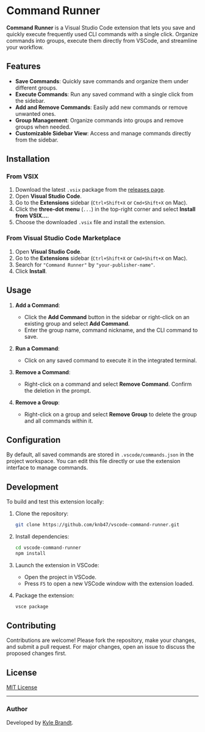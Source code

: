 # Command Runner

**Command Runner** is a Visual Studio Code extension that lets you save and quickly execute frequently used CLI commands with a single click. Organize commands into groups, execute them directly from VSCode, and streamline your workflow.

## Features

- **Save Commands**: Quickly save commands and organize them under different groups.
- **Execute Commands**: Run any saved command with a single click from the sidebar.
- **Add and Remove Commands**: Easily add new commands or remove unwanted ones.
- **Group Management**: Organize commands into groups and remove groups when needed.
- **Customizable Sidebar View**: Access and manage commands directly from the sidebar.

## Installation

### From VSIX
1. Download the latest `.vsix` package from the [releases page](https://github.com/knb47/vscode-command-runner/releases).
2. Open **Visual Studio Code**.
3. Go to the **Extensions** sidebar (`Ctrl+Shift+X` or `Cmd+Shift+X` on Mac).
4. Click the **three-dot menu** (`...`) in the top-right corner and select **Install from VSIX…**.
5. Choose the downloaded `.vsix` file and install the extension.

### From Visual Studio Code Marketplace
1. Open **Visual Studio Code**.
2. Go to the **Extensions** sidebar (`Ctrl+Shift+X` or `Cmd+Shift+X` on Mac).
3. Search for `"Command Runner"` by `"your-publisher-name"`.
4. Click **Install**.

## Usage

1. **Add a Command**: 
   - Click the **Add Command** button in the sidebar or right-click on an existing group and select **Add Command**.
   - Enter the group name, command nickname, and the CLI command to save.

2. **Run a Command**:
   - Click on any saved command to execute it in the integrated terminal.

3. **Remove a Command**:
   - Right-click on a command and select **Remove Command**. Confirm the deletion in the prompt.

4. **Remove a Group**:
   - Right-click on a group and select **Remove Group** to delete the group and all commands within it.

## Configuration

By default, all saved commands are stored in `.vscode/commands.json` in the project workspace. You can edit this file directly or use the extension interface to manage commands.

## Development

To build and test this extension locally:

1. Clone the repository:
   ```bash
   git clone https://github.com/knb47/vscode-command-runner.git
   ```
2. Install dependencies:
   ```bash
   cd vscode-command-runner
   npm install
   ```
3. Launch the extension in VSCode:
   - Open the project in VSCode.
   - Press `F5` to open a new VSCode window with the extension loaded.

4. Package the extension:
   ```bash
   vsce package
   ```

## Contributing

Contributions are welcome! Please fork the repository, make your changes, and submit a pull request. For major changes, open an issue to discuss the proposed changes first.

## License

[MIT License](LICENSE)

---

### Author

Developed by [Kyle Brandt](https://github.com/knb47).